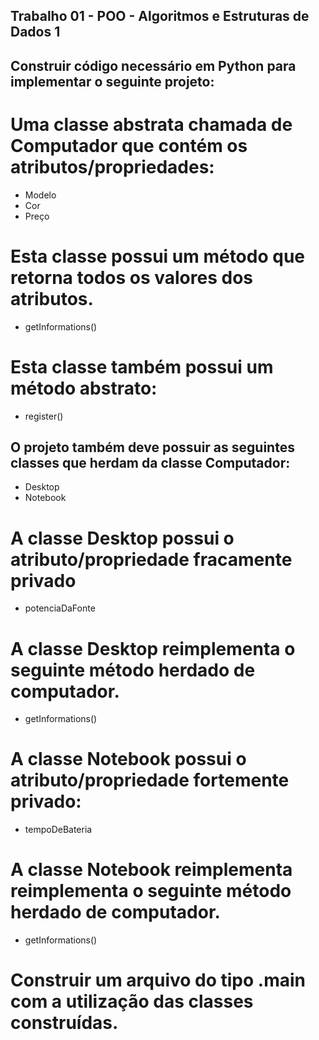 ## Trabalho 01 - POO - Algoritmos e Estruturas de Dados 1

## Construir código necessário em Python para implementar o seguinte projeto: 

# Uma classe abstrata chamada de Computador que contém os atributos/propriedades: 

- Modelo 
- Cor
- Preço 

# Esta classe possui um método que retorna todos os valores dos atributos. 

- getInformations()

# Esta classe também possui um método abstrato: 

- register()

## O projeto também deve possuir as seguintes classes que herdam da classe Computador: 

- Desktop 
- Notebook

# A classe Desktop possui o atributo/propriedade fracamente privado

- potenciaDaFonte 

# A classe Desktop reimplementa o seguinte método herdado de computador.

- getInformations()

# A classe Notebook possui o atributo/propriedade fortemente privado:

- tempoDeBateria 

# A classe Notebook reimplementa reimplementa o seguinte método herdado de computador.

- getInformations()

# Construir um arquivo do tipo .main com a utilização das classes construídas.